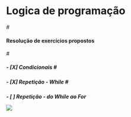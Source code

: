 # Logica de programação
#<h4>Resolução de exercícios propostos</h4>
#<h5> - [X] Condicionais 
#<h5> - [X] Repetição - While
#<h5> - [ ] Repetição - do While ao For
  
![](https://media.giphy.com/media/QLwDxzqefgkUubixUF/giphy.gif)
